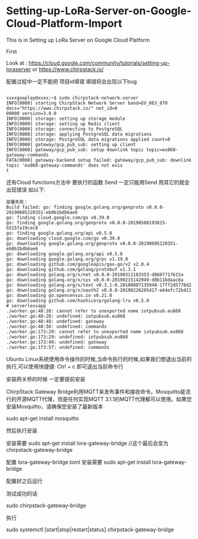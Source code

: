 # Setting-up-LoRa-Server-on-Google-Cloud-Platform-Import
This is in Setting up LoRa Server on Google Cloud Platform

First

Look at : https://cloud.google.com/community/tutorials/setting-up-loraserver
or https://www.chirpstack.io/

配置过程中一定不能把 项目id填错 填错将会出现以下bug

```

xxxxgooplay@xxxx:~$ sudo chirpstack-network-server
INFO[0000] starting ChirpStack Network Server band=EU_863_870 docs="https://www.chirpstack.io/" net_id=0
00000 version=3.9.0
INFO[0000] storage: setting up storage module
INFO[0000] storage: setting up Redis client
INFO[0000] storage: connecting to PostgreSQL
INFO[0000] storage: applying PostgreSQL data migrations
INFO[0000] storage: PostgreSQL data migrations applied count=0
INFO[0000] gateway/gcp_pub_sub: setting up client
INFO[0000] gateway/gcp_pub_sub: setup downlink topic topic=eu868-gateway-commands
FATA[0000] gateway-backend setup failed: gateway/gcp_pub_sub: downlink topic 'eu868-gateway-commands' does not exis
t

```

还有Cloud functions方法中
要执行的函数
Send
一定只能用Send 用其它的就会出现错误
如以下:
```
部署失败：
Build failed: go: finding google.golang.org/genproto v0.0.0-20190605220351-eb0b1bdb6ae6
go: finding cloud.google.com/go v0.39.0
go: finding google.golang.org/genproto v0.0.0-20190508193815-b515fa19cec8
go: finding google.golang.org/api v0.5.0
go: downloading cloud.google.com/go v0.39.0
go: downloading google.golang.org/genproto v0.0.0-20190605220351-eb0b1bdb6ae6
go: downloading google.golang.org/api v0.5.0
go: downloading google.golang.org/grpc v1.19.0
go: downloading github.com/googleapis/gax-go/v2 v2.0.4
go: downloading github.com/golang/protobuf v1.3.1
go: downloading golang.org/x/net v0.0.0-20190311183353-d8887717615a
go: downloading golang.org/x/sys v0.0.0-20190215142949-d0b11bdaac8a
go: downloading golang.org/x/text v0.3.1-0.20180807135948-17ff2d5776d2
go: downloading golang.org/x/oauth2 v0.0.0-20190226205417-e64efc72b421
go: downloading go.opencensus.io v0.21.0
go: downloading github.com/hashicorp/golang-lru v0.5.0
# serverlessapp
./worker.go:48:28: cannot refer to unexported name iotpubsub.eu868
./worker.go:48:28: undefined: iotpubsub.eu868
./worker.go:48:48: undefined: gateway
./worker.go:48:56: undefined: commands
./worker.go:173:29: cannot refer to unexported name iotpubsub.eu868
./worker.go:173:29: undefined: iotpubsub.eu868
./worker.go:173:49: undefined: gateway
./worker.go:173:57: undefined: commands

```

Ubuntu Linux系统使用命令操作的时候,当命令执行的时候,如果我们想退出当前的执行,可以使用快捷键: Ctrl + c 即可退出当前命令行



安装网关桥的时候 一定要提前安装 

ChirpStack Gateway Bridge利用MQTT来发布事件和接收命令。Mosquitto是流行的开源MQTT代理，但是任何实现MQTT 3.1.1的MQTT代理都可以使用。如果您安装Mosquitto，请确保您安装了最新版本

sudo apt-get install mosquitto

然后执行安装

安装需要 sudo apt-get install lora-gateway-bridge  //这个最后会变为 chirpstack-gateway-bridge

配置 lora-gateway-bridge.toml
安装需要 sudo apt-get install lora-gateway-bridge

配置好之后运行 

测试成功的话

sudo chirpstack-gateway-bridge

执行

sudo systemctl [start|stop|restart|status] chirpstack-gateway-bridge


